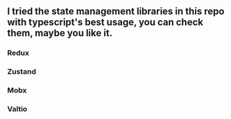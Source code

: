 ## I tried the state management libraries in this repo with typescript's best usage, you can check them, maybe you like it.

### Redux
### Zustand
### Mobx
### Valtio
